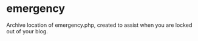 # emergency
Archive location of emergency.php, created to assist when you are locked out of your blog.
